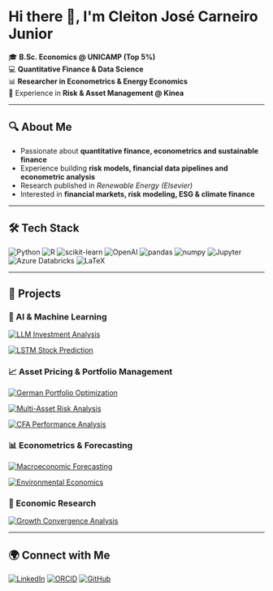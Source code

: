 # Hi there 👋, I'm Cleiton José Carneiro Junior  

🎓 **B.Sc. Economics @ UNICAMP (Top 5%)**  
💻 **Quantitative Finance & Data Science**  
📊 **Researcher in Econometrics & Energy Economics**  
🏦 Experience in **Risk & Asset Management @ Kinea**  

---

## 🔍 About Me  
- Passionate about **quantitative finance, econometrics and sustainable finance**  
- Experience building **risk models, financial data pipelines and econometric analysis**  
- Research published in *Renewable Energy (Elsevier)*  
- Interested in **financial markets, risk modeling, ESG & climate finance**  

---

## 🛠️ Tech Stack  
![Python](https://img.shields.io/badge/Python-3776AB?style=for-the-badge&logo=python&logoColor=white)
![R](https://img.shields.io/badge/R-276DC3?style=for-the-badge&logo=r&logoColor=white)
![scikit-learn](https://img.shields.io/badge/scikit--learn-F7931E?style=for-the-badge&logo=scikit-learn&logoColor=white)
![OpenAI](https://img.shields.io/badge/OpenAI-412991?style=for-the-badge&logo=openai&logoColor=white)
![pandas](https://img.shields.io/badge/pandas-150458?style=for-the-badge&logo=pandas&logoColor=white)
![numpy](https://img.shields.io/badge/numpy-013243?style=for-the-badge&logo=numpy&logoColor=white)
![Jupyter](https://img.shields.io/badge/Jupyter-F37626?style=for-the-badge&logo=jupyter&logoColor=white)
![Azure Databricks](https://img.shields.io/badge/Azure%20Databricks-FF3621?style=for-the-badge&logo=databricks&logoColor=white)
![LaTeX](https://img.shields.io/badge/LaTeX-008080?style=for-the-badge&logo=latex&logoColor=white)

---

## 📂 Projects

### 🤖 AI & Machine Learning
[![LLM Investment Analysis](https://img.shields.io/badge/🤖_LLM_Investment_Analysis-Automated_Fund_Intelligence-2ea44f?style=flat-square)](https://github.com/cleitonjunior0611/kineasummer2025)

[![LSTM Stock Prediction](https://img.shields.io/badge/📈_LSTM_Stock_Prediction-Brazilian_Market_Analysis-2ea44f?style=flat-square)](https://github.com/cleitonjunior0611/quant-itau-2024)

### 📈 Asset Pricing & Portfolio Management
[![German Portfolio Optimization](https://img.shields.io/badge/🇩🇪_German_Portfolio_Optimization-Asset_Pricing_Case_Study-blue?style=flat-square)](https://github.com/cleitonjunior0611/assetpricing-kuleuven)

[![Multi-Asset Risk Analysis](https://img.shields.io/badge/📊_Multi_Asset_Risk_Analysis-Brazilian_Portfolio_Optimization-blue?style=flat-square)](https://github.com/cleitonjunior0611/br-portfolio-risk-analysis)

[![CFA Performance Analysis](https://img.shields.io/badge/📉_CFA_Performance_Analysis-Just_Eat_vs_Market_Indices-blue?style=flat-square)](https://github.com/cleitonjunior0611/cfa-analysis-kuleuven)

### 📊 Econometrics & Forecasting
[![Macroeconomic Forecasting](https://img.shields.io/badge/📈_Macroeconomic_Forecasting-Holt_Winters_&_ARIMA_GDP-blueviolet?style=flat-square)](https://github.com/cleitonjunior0611/macro-forecasting-unicamp)

[![Environmental Economics](https://img.shields.io/badge/🌿_Environmental_Economics-Exchange_Rate_Volatility_Study-green?style=flat-square)](https://github.com/cleitonjunior0611/green-econometrix-fx-risk)

### 🔬 Economic Research
[![Growth Convergence Analysis](https://img.shields.io/badge/🔍_Growth_Convergence_Analysis-Brazil_Mexico_Empirical_Study-orange?style=flat-square)](https://github.com/cleitonjunior0611/growth-models-unicamp)

---


## 🌍 Connect with Me  
[![LinkedIn](https://img.shields.io/badge/LinkedIn-0077B5?style=for-the-badge&logo=linkedin&logoColor=white)](https://www.linkedin.com/in/cleiton-carneiro-junior-b64422227/)
[![ORCID](https://img.shields.io/badge/ORCID-A6CE39?style=for-the-badge&logo=orcid&logoColor=white)](https://orcid.org/0009-0001-8481-8162)
[![GitHub](https://img.shields.io/badge/GitHub-100000?style=for-the-badge&logo=github&logoColor=white)](https://github.com/cleitonjunior0611)


